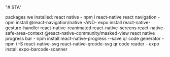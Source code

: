 "# STA" 

packages we installed:
react native - npm i react-native
react navigation - npm install @react-navigation/native 
-AND-
expo install react-native-gesture-handler react-native-reanimated react-native-screens react-native-safe-area-context @react-native-community/masked-view
react native progress bar - npm install react-native-progress --save
qr code generator - npm i -S react-native-svg react-native-qrcode-svg
qr code reader - expo install expo-barcode-scanner

